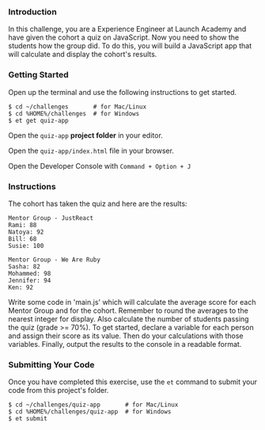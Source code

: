 ### Introduction

In this challenge, you are a Experience Engineer at Launch Academy and have given the cohort a quiz on JavaScript. Now you need to show the students how the group did. To do this, you will build a JavaScript app that will calculate and display the cohort's results.


### Getting Started

Open up the terminal and use the following instructions to get started.

```no-highlight
$ cd ~/challenges       # for Mac/Linux
$ cd %HOME%/challenges  # for Windows
$ et get quiz-app
```

Open the `quiz-app` **project folder** in your editor.

Open the `quiz-app/index.html` file in your browser.

Open the Developer Console with `Command + Option + J`


### Instructions

The cohort has taken the quiz and here are the results:

```
Mentor Group - JustReact
Rami: 88
Natoya: 92
Bill: 68
Susie: 100

Mentor Group - We Are Ruby
Sasha: 82
Mohammed: 98
Jennifer: 94
Ken: 92
```

Write some code in 'main.js' which will calculate the average score for each Mentor Group and for the cohort. Remember to round the averages to the nearest integer for display. Also calculate the number of students passing the quiz (grade >= 70%). To get started, declare a variable for each person and assign their score as its value. Then do your calculations with those variables. Finally, output the results to the console in a readable format.

### Submitting Your Code

Once you have completed this exercise, use the `et` command to submit your code
from this project's folder.

```no-highlight
$ cd ~/challenges/quiz-app       # for Mac/Linux
$ cd %HOME%/challenges/quiz-app  # for Windows
$ et submit
```
